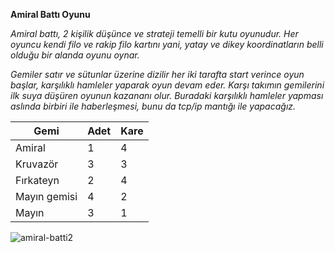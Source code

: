 **Amiral Battı Oyunu**

*Amiral battı, 2 kişilik düşünce ve strateji temelli bir kutu oyunudur. Her oyuncu kendi filo ve rakip filo kartını yani, yatay ve dikey koordinatların belli olduğu bir alanda oyunu oynar.*

*Gemiler satır ve sütunlar üzerine dizilir her iki tarafta start verince oyun başlar, karşılıklı hamleler yaparak oyun devam eder. Karşı takımın gemilerini ilk suya düşüren oyunun kazananı olur. Buradaki karşılıklı hamleler yapması aslında birbiri ile haberleşmesi, bunu da tcp/ip mantığı ile yapacağız.*

| Gemi | Adet| Kare |
| ------------ | ------------- | ------------- |
| Amiral | 1 |4|
| Kruvazör|3|3|
| Fırkateyn|2|4|
| Mayın gemisi|4|2|
|Mayın|3 |1|



![amiral-batti2](https://user-images.githubusercontent.com/107867674/175823262-902863d9-20ed-41b4-b611-bbb4bde39084.jpg)
